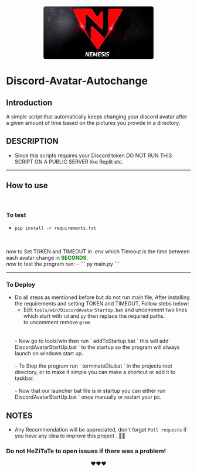 <p align="center">
<img src="NEMESIS_TEAM_LOGO.jpg" alt="NEMESIS TEAM LOGO" style="border-radius:5px"/>
</p>

# Discord-Avatar-Autochange

## Introduction
A simple script that automatically keeps changing your discord avatar after a given amount of time based on the pictures you provide in a directory.


## DESCRIPTION
 - Since this scripts requires your Discord token DO NOT RUN THIS SCRIPT ON A PUBLIC SERVER like Replit etc.

---
## How to use

<br>

### To test

- ``` pip install -r requirements.txt ```
<br>
<br>
now to Set TOKEN and TIMEOUT in .env which Timeout is the time between each avatar change in <b style="color:green;">SECONDS</b>.
<br>
now to test the program run:
- ``` py main.py ```
<br>

---

### To Deploy
- Do all steps as mentioned before but do not run main file, After installing the requirements and setting TOKEN and TIMEOUT, Follow stebs below:
  - Edit `tools/win/DiscordAvatarStartUp.bat` and uncomment two lines which start with `cd` and `py` then replace the required paths. 
  <br> to uncomment remove `@rem`
  <br>
  <br>
  - Now go to tools/win then run ` addToStartup.bat ` this will add ` DiscordAvatarStartUp.bat ` to the startup so the program will always launch on windows start up.
  <br>
  <br>
  - To Stop the program run ` terminateDis.bat ` in the projects root directory, or to make it simple you can make a shortcut or add it to taskbar.
  <br>
  <br>
  - Now that our launcher bat file is in startup you can either run `  DiscordAvatarStartUp.bat ` once manually or restart your pc.

## NOTES
- Any Recommendation will be appreciated, don't forget `Pull requests` if you have any idea to improve this project . 👙🤺


### Do not HeZiTaTe to open issues if there was a problem!
<p align="center">
❤️❤️❤️
</p>